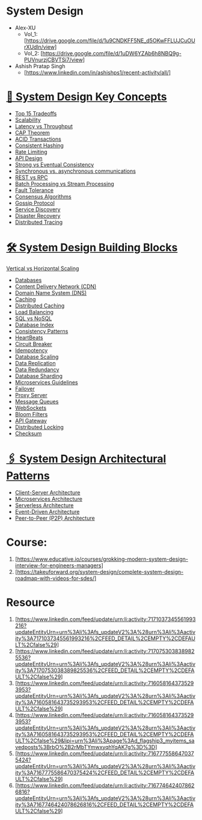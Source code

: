# System Design

- Alex-XU
  - Vol_1: [https://drive.google.com/file/d/1u9CNDKFF5NE_d5OKwFFLUJCuOUrXUdln/view]
  - Vol_2: [https://drive.google.com/file/d/1uDW6YZAb6h8NBQ9g-PUVnurzjCBVTSi7/view]
- Ashish Pratap Singh 
  - [https://www.linkedin.com/in/ashishps1/recent-activity/all/]


# [📌 System Design Key Concepts](https://github.com/ashishps1/awesome-system-design-resources/tree/main) 
- [Top 15 Tradeoffs](https://newsletter.ashishps.com/p/system-design-top-15-trade-offs)
- [Scalability](https://newsletter.ashishps.com/p/scalability)
- [Latency vs Throughput](https://newsletter.ashishps.com/p/scalability)
- [CAP Theorem](https://aws.amazon.com/compare/the-difference-between-throughput-and-latency/)
- [ACID Transactions](https://redis.com/glossary/acid-transactions/)
- [Consistent Hashing](https://highscalability.com/consistent-hashing-algorithm/)
- [Rate Limiting](https://www.imperva.com/learn/application-security/rate-limiting/)
- [API Design](https://abdulrwahab.medium.com/api-architecture-best-practices-for-designing-rest-apis-bf907025f5f)
- [Strong vs Eventual Consistency](https://hackernoon.com/eventual-vs-strong-consistency-in-distributed-databases-282fdad37cf7)
- [Synchronous vs. asynchronous communications](https://www.techtarget.com/searchapparchitecture/tip/Synchronous-vs-asynchronous-communication-The-differences)
- [REST vs RPC](https://aws.amazon.com/compare/the-difference-between-rpc-and-rest/)
- [Batch Processing vs Stream Processing](https://atlan.com/batch-processing-vs-stream-processing/)
- [Fault Tolerance](https://www.cockroachlabs.com/blog/what-is-fault-tolerance/)
- [Consensus Algorithms](https://medium.com/@sourabhatta1819/consensus-in-distributed-system-ac79f8ba2b8c)
- [Gossip Protocol](http://highscalability.com/blog/2023/7/16/gossip-protocol-explained.html)
- [Service Discovery](https://www.nginx.com/blog/service-discovery-in-a-microservices-architecture/)
- [Disaster Recovery](https://cloud.google.com/learn/what-is-disaster-recovery)
- [Distributed Tracing](https://www.dynatrace.com/news/blog/what-is-distributed-tracing/)

# [🛠️ System Design Building Blocks](https://github.com/ashishps1/awesome-system-design-resources/tree/main)
[Vertical vs Horizontal Scaling](https://newsletter.ashishps.com/p/system-design-vertical-vs-horizontal-scaling)
- [Databases](https://newsletter.ashishps.com/p/15-types-of-databases)
- [Content Delivery Network (CDN)](https://www.cloudflare.com/learning/cdn/what-is-a-cdn/)
- [Domain Name System (DNS)](https://www.cloudflare.com/learning/dns/what-is-dns/)
- [Caching](https://medium.com/must-know-computer-science/system-design-caching-acbd1b02ca01)
- [Distributed Caching](https://redis.com/glossary/distributed-caching/)
- [Load Balancing](https://aws.amazon.com/what-is/load-balancing/)
- [SQL vs NoSQL](https://www.integrate.io/blog/the-sql-vs-nosql-difference/)
- [Database Index](https://www.progress.com/tutorials/odbc/using-indexes)
- [Consistency Patterns](https://systemdesign.one/consistency-patterns/)
- [HeartBeats](https://newsletter.ashishps.com/p/heartbeats-in-distributed-systems)
- [Circuit Breaker](https://medium.com/geekculture/design-patterns-for-microservices-circuit-breaker-pattern-276249ffab33)
- [Idempotency](https://blog.dreamfactory.com/what-is-idempotency/)
- [Database Scaling](https://thenewstack.io/techniques-for-scaling-applications-with-a-database/)
- [Data Replication](https://redis.com/blog/what-is-data-replication/)
- [Data Redundancy](https://www.egnyte.com/guides/governance/data-redundancy)
- [Database Sharding](https://www.mongodb.com/features/database-sharding-explained#)
- [Microservices Guidelines](https://newsletter.systemdesign.one/p/netflix-microservices)
- [Failover](https://avinetworks.com/glossary/failover/)
- [Proxy Server](https://www.fortinet.com/resources/cyberglossary/proxy-server)
- [Message Queues](https://medium.com/must-know-computer-science/system-design-message-queues-245612428a22)
- [WebSockets](https://www.pubnub.com/guides/websockets/)
- [Bloom Filters](https://www.enjoyalgorithms.com/blog/bloom-filter)
- [API Gateway](https://www.nginx.com/learn/api-gateway/)
- [Distributed Locking](https://martin.kleppmann.com/2016/02/08/how-to-do-distributed-locking.html)
- [Checksum](https://www.lifewire.com/what-does-checksum-mean-2625825)


# [🖇️ System Design Architectural Patterns](https://github.com/ashishps1/awesome-system-design-resources/tree/main)
- [Client-Server Architecture](https://www.redswitches.com/blog/client-server-architecture/)
- [Microservices Architecture](https://medium.com/hashmapinc/the-what-why-and-how-of-a-microservices-architecture-4179579423a9)
- [Serverless Architecture](https://www.datadoghq.com/knowledge-center/serverless-architecture/)
- [Event-Driven Architecture](https://www.confluent.io/learn/event-driven-architecture/)
- [Peer-to-Peer (P2P) Architecture](https://www.spiceworks.com/tech/networking/articles/what-is-peer-to-peer/)




# Course:

1. [https://www.educative.io/courses/grokking-modern-system-design-interview-for-engineers-managers]
2. [https://takeuforward.org/system-design/complete-system-design-roadmap-with-videos-for-sdes/]

# Resource
1. [https://www.linkedin.com/feed/update/urn:li:activity:7171037345561993216?updateEntityUrn=urn%3Ali%3Afs_updateV2%3A%28urn%3Ali%3Aactivity%3A7171037345561993216%2CFEED_DETAIL%2CEMPTY%2CDEFAULT%2Cfalse%29]
2. [https://www.linkedin.com/feed/update/urn:li:activity:7170753038389825536?updateEntityUrn=urn%3Ali%3Afs_updateV2%3A%28urn%3Ali%3Aactivity%3A7170753038389825536%2CFEED_DETAIL%2CEMPTY%2CDEFAULT%2Cfalse%29]
3. [https://www.linkedin.com/feed/update/urn:li:activity:7160581643735293953?updateEntityUrn=urn%3Ali%3Afs_updateV2%3A%28urn%3Ali%3Aactivity%3A7160581643735293953%2CFEED_DETAIL%2CEMPTY%2CDEFAULT%2Cfalse%29]
4. [https://www.linkedin.com/feed/update/urn:li:activity:7160581643735293953?updateEntityUrn=urn%3Ali%3Afs_updateV2%3A%28urn%3Ali%3Aactivity%3A7160581643735293953%2CFEED_DETAIL%2CEMPTY%2CDEFAULT%2Cfalse%29&lipi=urn%3Ali%3Apage%3Ad_flagship3_myitems_savedposts%3BrbO%2B2rMbTYmwxyqhYqAK7g%3D%3D]
5. [https://www.linkedin.com/feed/update/urn:li:activity:7167775586470375424?updateEntityUrn=urn%3Ali%3Afs_updateV2%3A%28urn%3Ali%3Aactivity%3A7167775586470375424%2CFEED_DETAIL%2CEMPTY%2CDEFAULT%2Cfalse%29]
6. [https://www.linkedin.com/feed/update/urn:li:activity:7167746424078626816?updateEntityUrn=urn%3Ali%3Afs_updateV2%3A%28urn%3Ali%3Aactivity%3A7167746424078626816%2CFEED_DETAIL%2CEMPTY%2CDEFAULT%2Cfalse%29]
